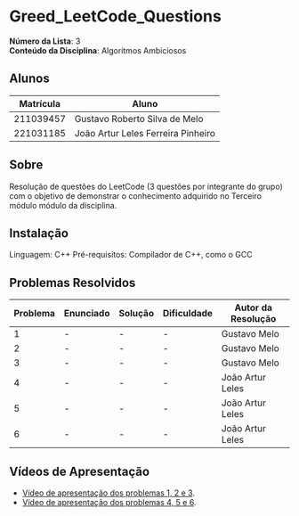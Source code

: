 # Greed_LeetCode_Questions

**Número da Lista**: 3<br>
**Conteúdo da Disciplina**: Algoritmos Ambiciosos<br>

## Alunos
|Matrícula | Aluno |
| -- | -- |
| 211039457  |  Gustavo Roberto Silva de Melo |
| 221031185  |  João Artur Leles Ferreira Pinheiro|

## Sobre 
Resolução de questões do LeetCode (3 questões por integrante do grupo) com o objetivo de demonstrar o conhecimento adquirido no Terceiro módulo módulo da disciplina.

## Instalação
Linguagem: C++ 
Pré-requisitos: Compilador de C++, como o GCC

## Problemas Resolvidos
| Problema | Enunciado | Solução | Dificuldade | Autor da Resolução |
| -- | -- | -- | -- | -- |
| 1 | - | - | - | Gustavo Melo |
| 2 | - | - | - | Gustavo Melo |
| 3 | - | - | - | Gustavo Melo |
| 4 | - | - | - | João Artur Leles|
| 5 | - | - | - | João Artur Leles|
| 6 | - | - | - | João Artur Leles|




## Vídeos de Apresentação
- [Vídeo de apresentação dos problemas 1, 2 e 3]().
- [Vídeo de apresentação dos problemas 4, 5 e 6]().
